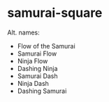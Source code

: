 # samurai-square

Alt. names:
* Flow of the Samurai
* Samurai Flow
* Ninja Flow
* Dashing Ninja
* Samurai Dash
* Ninja Dash
* Dashing Samurai
